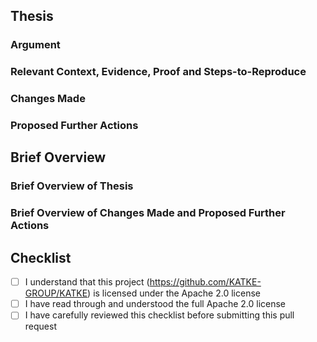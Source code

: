 <!-- INSTRUCTIONS: -->
<!-- These are comments, they're written like this inside arrow-dash brackets -->
<!-- These comments are here to provide guidance to you -->
<!-- These comments are not rendered in the final output -->

<!-- STRUCTURE: -->
<!-- "Thesis" section: Present your complete case for this PR -->
<!-- "Brief Overview" section: Condense your thesis into a brief overview -->

## Thesis

### Argument
<!-- State the reasoning for this PR as a clear argument -->
<!-- This helps us evaluate the PR effectively -->

### Relevant Context, Evidence, Proof and Steps-to-Reproduce
<!-- Provide relevant supporting materials for the argument -->
<!-- And relevant GitHub Issue links and context -->
<!-- Good faith matters most - share what you know, even if incomplete -->

### Changes Made
<!-- Comprehensively outline the specific changes implemented in this PR -->
<!-- Include technical details, new files, modified functionality, etc -->
<!-- Explain trade-offs or design decisions made, etc -->

<!-- Good faith matters most - share what you know, even if incomplete -->
<!-- Clearly note any uncertainty, ambiguity, missing information, etc -->
<!-- This section will serve as initial reference material for changes made -->

### Proposed Further Actions
<!-- What actions do you propose we take with this PR? -->
<!-- Connect the proposed actions to the argument -->
<!-- "Implementation needs discussion" is a valid action too -->

## Brief Overview

### Brief Overview of Thesis
<!-- Summarise your argument and supporting materials into a few key points -->

### Brief Overview of Changes Made and Proposed Further Actions
<!-- Summarize the changes made and proposed further actions into a few key points -->

## Checklist
<!-- Please carefully go through this checklist -->

<!-- INSTRUCTIONS: -->
<!-- Unchecked checklist item looks like this: "[ ]" -->
<!-- Checked checklist item looks like this: "[x]" -->

- [ ] I understand that this project (https://github.com/KATKE-GROUP/KATKE) is licensed under the Apache 2.0 license
- [ ] I have read through and understood the full Apache 2.0 license
- [ ] I have carefully reviewed this checklist before submitting this pull request
